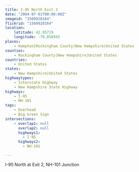 ```yaml
---
title: I-95 North Exit 2
date: "2004-07-01T00:00:00Z"
imageid: "1560928164"
flickrid: "1560928164"
location:
    latitude: 42.95719
    longitude: -70.858943
places:
    - Hampton|Rockingham County|New Hampshire|United States
counties:
    - Rockingham County|New Hampshire|United States
countries:
    - United States
states:
    - New Hampshire|United States
highwaytypes:
    - Interstate Highway
    - New Hampshire State Highway
highways:
    - I-95
    - NH-101
tags:
    - Overhead
    - Big Green Sign
intersections:
    - overlap1: null
      overlap2: null
      highways1:
        - I-95
      highways2:
        - NH-101

---
```

I-95 North at Exit 2, NH-101 Junction